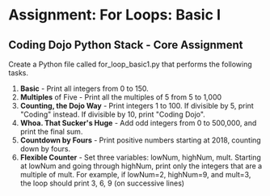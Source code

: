 # Assignment: For Loops: Basic I

## Coding Dojo Python Stack - Core Assignment


Create a Python file called for_loop_basic1.py that performs the following tasks.

1. **Basic** - Print all integers from 0 to 150.
2. **Multiples** of Five - Print all the multiples of 5 from 5 to 1,000
3. **Counting, the Dojo Way** - Print integers 1 to 100. If divisible by 5, print "Coding" instead. If divisible by 10, print "Coding Dojo".
4. **Whoa. That Sucker's Huge** - Add odd integers from 0 to 500,000, and print the final sum.
5. **Countdown by Fours** - Print positive numbers starting at 2018, counting down by fours.
6. **Flexible Counter** - Set three variables: lowNum, highNum, mult. Starting at lowNum and going through highNum, print only the integers that are a multiple of mult. For example, if lowNum=2, highNum=9, and mult=3, the loop should print 3, 6, 9 (on successive lines)